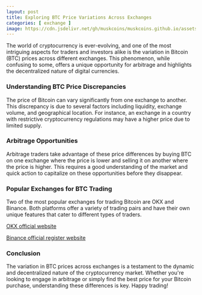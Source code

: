```yaml
---
layout: post
title: Exploring BTC Price Variations Across Exchanges
categories: [ exchange ]
image: https://cdn.jsdelivr.net/gh/muskcoins/muskcoins.github.io/assets/images/btc-intro.webp
---
```


The world of cryptocurrency is ever-evolving, and one of the most intriguing aspects for traders and investors alike is the variation in Bitcoin (BTC) prices across different exchanges. This phenomenon, while confusing to some, offers a unique opportunity for arbitrage and highlights the decentralized nature of digital currencies.

### Understanding BTC Price Discrepancies

The price of Bitcoin can vary significantly from one exchange to another. This discrepancy is due to several factors including liquidity, exchange volume, and geographical location. For instance, an exchange in a country with restrictive cryptocurrency regulations may have a higher price due to limited supply.

### Arbitrage Opportunities

Arbitrage traders take advantage of these price differences by buying BTC on one exchange where the price is lower and selling it on another where the price is higher. This requires a good understanding of the market and quick action to capitalize on these opportunities before they disappear.

### Popular Exchanges for BTC Trading

Two of the most popular exchanges for trading Bitcoin are OKX and Binance. Both platforms offer a variety of trading pairs and have their own unique features that cater to different types of traders.

[OKX official website](/302.html?target=https://www.okx.com/join/65103688)

[Binance official register website](/302.html?target=https://accounts.binance.com/register?ref=betrys)

### Conclusion

The variation in BTC prices across exchanges is a testament to the dynamic and decentralized nature of the cryptocurrency market. Whether you're looking to engage in arbitrage or simply find the best price for your Bitcoin purchase, understanding these differences is key. Happy trading!